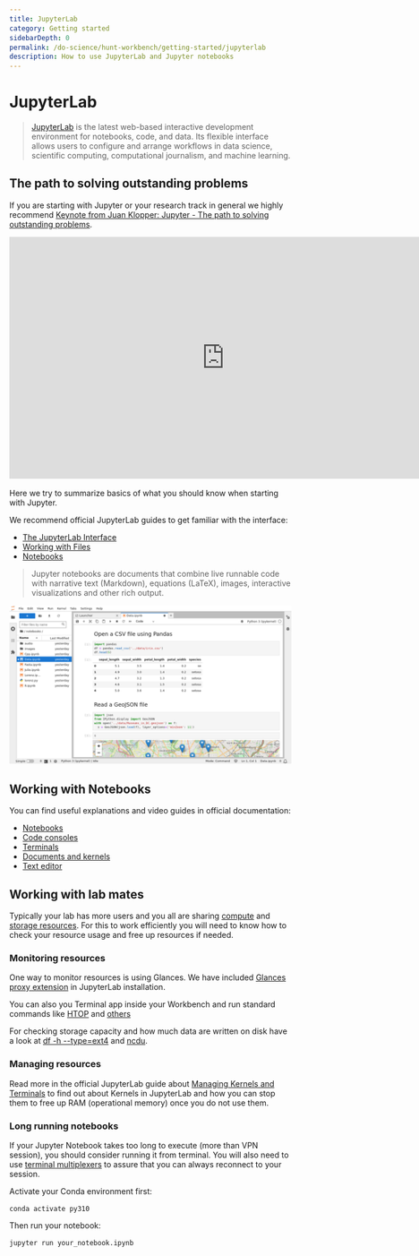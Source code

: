 ```yaml
---
title: JupyterLab
category: Getting started
sidebarDepth: 0
permalink: /do-science/hunt-workbench/getting-started/jupyterlab
description: How to use JupyterLab and Jupyter notebooks
---
```


# JupyterLab

> [JupyterLab](https://jupyter.org/) is the latest web-based interactive development environment for notebooks, code, and data. Its flexible interface allows users to configure and arrange workflows in data science, scientific computing, computational journalism, and machine learning.

## The path to solving outstanding problems

If you are starting with Jupyter or your research track in general we highly recommend [Keynote from Juan Klopper: Jupyter - The path to solving outstanding problems](https://www.youtube.com/watch?v=gmBRzi6hjhI).

<iframe width="768" height="432" src="https://www.youtube-nocookie.com/embed/gmBRzi6hjhI?si=Mm4HbAsFEEfg5x-G" title="YouTube video player" frameborder="0" allow="accelerometer; autoplay; clipboard-write; encrypted-media; gyroscope; picture-in-picture; web-share" allowfullscreen></iframe>

Here we try to summarize basics of what you should know when starting with Jupyter.

We recommend official JupyterLab guides to get familiar with the interface:
- [The JupyterLab Interface](https://jupyterlab.readthedocs.io/en/latest/user/interface.html)
- [Working with Files](https://jupyterlab.readthedocs.io/en/latest/user/files.html)
- [Notebooks](https://jupyterlab.readthedocs.io/en/latest/user/notebook.html)

> Jupyter notebooks are documents that combine live runnable code with narrative text (Markdown), equations (LaTeX), images, interactive visualizations and other rich output.

![notebook_ui.png](./images/notebook-ui.png)


## Working with Notebooks

You can find useful explanations and video guides in official documentation:

- [Notebooks](https://jupyterlab.readthedocs.io/en/latest/user/notebook.html)
- [Code consoles](https://jupyterlab.readthedocs.io/en/latest/user/code_console.html)
- [Terminals](https://jupyterlab.readthedocs.io/en/latest/user/terminal.html)
- [Documents and kernels](https://jupyterlab.readthedocs.io/en/latest/user/documents_kernels.html)
- [Text editor](https://jupyterlab.readthedocs.io/en/latest/user/file_editor.html)

## Working with lab mates

Typically your lab has more users and you all are sharing [compute](https://docs.hdc.ntnu.no/do-science/faq/compute/) and [storage resources](/do-science/faq/storage/).
For this to work efficiently you will need to know how to check your resource usage and free up resources if needed.

### Monitoring resources

One way to monitor resources is using Glances. We have included [Glances proxy extension](https://github.com/huntdatacenter/jupyter-glances-proxy) in JupyterLab installation.

You can also you Terminal app inside your Workbench and run standard commands like [HTOP](https://docs.hdc.ntnu.no/do-science/tools/technical/htop/) and [others](/do-science/faq/compute/#can-i-monitor-my-resource-consumption)

For checking storage capacity and how much data are written on disk have a look at [df -h --type=ext4](/do-science/faq/storage/#resources) and [ncdu](/do-science/tools/technical/ncdu/).

### Managing resources

Read more in the official JupyterLab guide about [Managing Kernels and Terminals](https://jupyterlab.readthedocs.io/en/latest/user/running.html) to find out about Kernels in JupyterLab and how you can stop them to free up RAM (operational memory) once you do not use them.

### Long running notebooks

If your Jupyter Notebook takes too long to execute (more than VPN session), you should consider running it from terminal. You will also need to use [terminal multiplexers](https://docs.hdc.ntnu.no/do-science/tools/technical/terminal-multiplexers/#tmux) to assure that you can always reconnect to your session.

Activate your Conda environment first:

```
conda activate py310
```

Then run your notebook:

```
jupyter run your_notebook.ipynb
```
